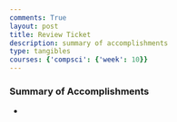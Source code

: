 ```yaml
---
comments: True
layout: post
title: Review Ticket
description: summary of accomplishments
type: tangibles
courses: {'compsci': {'week': 10}}
---
```


### Summary of Accomplishments
- 